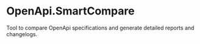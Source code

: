 # OpenApi.SmartCompare
Tool to compare OpenApi specifications and generate detailed reports and changelogs.
